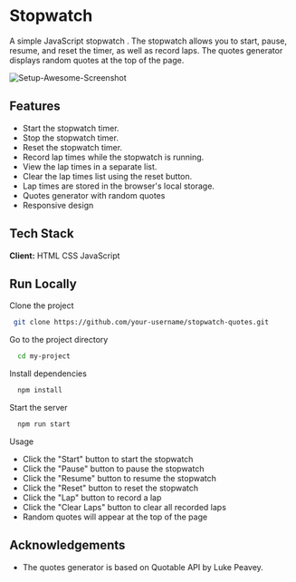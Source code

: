 
# Stopwatch
A simple JavaScript stopwatch . The stopwatch allows you to start, pause, resume, and reset the timer, as well as record laps. The quotes generator displays random quotes at the top of the page.

![Setup-Awesome-Screenshot](https://user-images.githubusercontent.com/48515987/221218258-e752f304-96cd-4f87-a98b-cbe43e13421e.gif)




## Features
- Start the stopwatch timer.
- Stop the stopwatch timer.
- Reset the stopwatch timer.
- Record lap times while the stopwatch is running.
- View the lap times in a separate list.
- Clear the lap times list using the reset button.
- Lap times are stored in the browser's local storage.
- Quotes generator with random quotes
- Responsive design
## Tech Stack

**Client:** HTML
CSS
JavaScript




## Run Locally

Clone the project

```bash
 git clone https://github.com/your-username/stopwatch-quotes.git

```

Go to the project directory

```bash
  cd my-project
```

Install dependencies

```bash
  npm install
```

Start the server

```bash
  npm run start
```

Usage
- Click the "Start" button to start the stopwatch
- Click the "Pause" button to pause the stopwatch
- Click the "Resume" button to resume the stopwatch
- Click the "Reset" button to reset the stopwatch
- Click the "Lap" button to record a lap
- Click the "Clear Laps" button to clear all recorded laps
- Random quotes will appear at the top of the page


## Acknowledgements

- The quotes generator is based on Quotable API by Luke Peavey.





